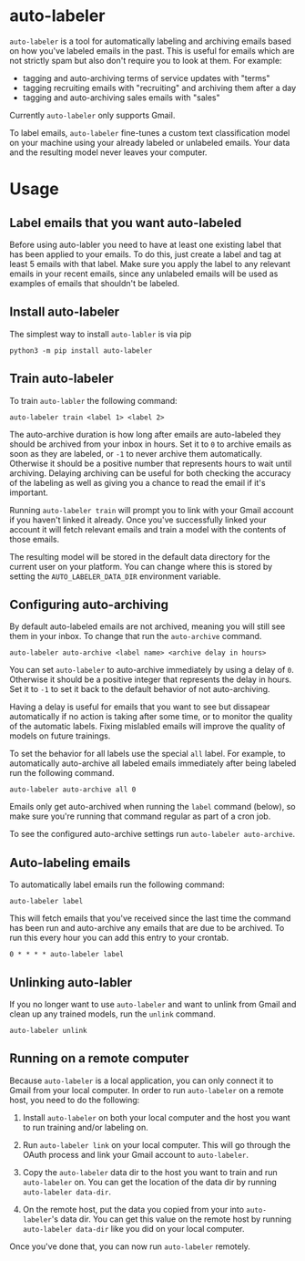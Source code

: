# auto-labeler

`auto-labeler` is a tool for automatically labeling and archiving emails based on how you've
labeled emails in the past. This is useful for emails which are not strictly spam but also
don't require you to look at them. For example:

- tagging and auto-archiving terms of service updates with "terms"
- tagging recruiting emails with "recruiting" and archiving them after a day
- tagging and auto-archiving sales emails with "sales"

Currently `auto-labeler` only supports Gmail.

To label emails, `auto-labeler` fine-tunes a custom text classification model on your machine
using your already labeled or unlabeled emails. Your data and the resulting model never leaves
your computer.

# Usage

## Label emails that you want auto-labeled

Before using auto-labler you need to have at least one existing label that has been applied to
your emails. To do this, just create a label and tag at least 5 emails with that label. Make
sure you apply the label to any relevant emails in your recent emails, since any unlabeled emails
will be used as examples of emails that shouldn't be labeled.

## Install auto-labeler

The simplest way to install `auto-labler` is via pip

```
python3 -m pip install auto-labeler
```

## Train auto-labeler

To train `auto-labler` the following command:

```
auto-labeler train <label 1> <label 2>
```

The auto-archive duration is how long after emails are auto-labeled they should be archived from
your inbox in hours. Set it to `0` to archive emails as soon as they are labeled, or `-1` to never
archive them automatically. Otherwise it should be a positive number that represents hours to wait
until archiving. Delaying archiving can be useful for both checking the accuracy of the labeling
as well as giving you a chance to read the email if it's important.

Running `auto-labeler train` will prompt you to link with your Gmail account if you haven't linked
it already. Once you've successfully linked your account it will fetch relevant emails and train a
model with the contents of those emails.

The resulting model will be stored in the default data directory for the current user on your platform.
You can change where this is stored by setting the `AUTO_LABELER_DATA_DIR` environment variable.

## Configuring auto-archiving

By default auto-labeled emails are not archived, meaning you will still see them in your inbox. To
change that run the `auto-archive` command.

```
auto-labeler auto-archive <label name> <archive delay in hours>
```

You can set `auto-labeler` to auto-archive immediately by using a delay of `0`. Otherwise it should
be a positive integer that represents the delay in hours. Set it to `-1` to set it back to the
default behavior of not auto-archiving.

Having a delay is useful for emails that you want to see but dissapear automatically if no action
is taking after some time, or to monitor the quality of the automatic labels. Fixing mislabled emails
will improve the quality of models on future trainings.

To set the behavior for all labels use the special `all` label. For example, to automatically
auto-archive all labeled emails immediately after being labeled run the following command.

```
auto-labeler auto-archive all 0
```

Emails only get auto-archived when running the `label` command (below), so make sure you're running
that command regular as part of a cron job.

To see the configured auto-archive settings run `auto-labeler auto-archive`.

## Auto-labeling emails

To automatically label emails run the following command:

```
auto-labeler label
```

This will fetch emails that you've received since the last time the command has been run and
auto-archive any emails that are due to be archived. To run this every hour you can add this
entry to your crontab.

```
0 * * * * auto-labeler label
```

## Unlinking auto-labler

If you no longer want to use `auto-labeler` and want to unlink from Gmail and clean up any
trained models, run the `unlink` command.

```
auto-labeler unlink
```

## Running on a remote computer

Because `auto-labeler` is a local application, you can only connect it to Gmail from your local
computer. In order to run `auto-labeler` on a remote host, you need to do the following:

1. Install `auto-labeler` on both your local computer and the host you want to run training
and/or labeling on.

2. Run `auto-labeler link` on your local computer. This will go through the OAuth process and
link your Gmail account to `auto-labeler`.

3. Copy the `auto-labeler` data dir to the host you want to train and run `auto-labeler` on. You
can get the location of the data dir by running `auto-labeler data-dir`.

4. On the remote host, put the data you copied from your into `auto-labeler`'s data dir. You can
get this value on the remote host by running `auto-labeler data-dir` like you did on your local
computer.

Once you've done that, you can now run `auto-labeler` remotely.
